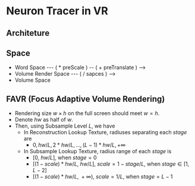 # Neuron Tracer in VR

## Architeture

## Space

- Word Space --- ( * preScale ) -- ( + preTranslate ) -->
- Volume Render Space --- ( / sapces ) -->
- Volume Space

## FAVR (Focus Adaptive Volume Rendering)

- Rendering size $w \times h$ on the full screen should meet $w=h$.
- Denote $hw$ as half of $w$.
- Then, using Subsample Level $L$, we have
  - In Reconstruction Lookup Texture, radiuses separating each $stage$ are
    - $0, hw/L, 2*hw/L, ..., (L-1)*hw/L, +\infty$
  - In Subsample Lookup Texture, radius range of each $stage$ is
    - $[0,\ hw/L]$, when $stage=0$
    - $[(1-scale)*hw/L,\ hw/L]$, $scale=1-stage/L$, when $stage \in [1,L-2]$
    - $[(1-scale)*hw/L, \ +\infty)$, $scale=1/L$, when $stage=L-1$
